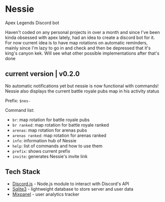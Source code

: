 # Nessie

Apex Legends Discord bot

Haven't coded on any personal projects in over a month and since I've been kinda obsessed with apex
lately, had an idea to create a discord bot for it. For now current idea is to have map rotations on
automatic reminders, mainly since I'm lazy to go in and check and then be depressed that it's king's
canyon kek. Will see what other possible implementations after that's done

## current version | v0.2.0

No automatic notifications yet but nessie is now functional with commands! Nessie also displays the
current battle royale pubs map in his activity status

Prefix: `$nes-`

Command list:

- `br`: map rotation for battle royale pubs
- `br ranked`: map rotation for battle royale ranked
- `arenas`: map rotation for arenas pubs
- `arenas ranked`: map rotation for arenas ranked
- `info`: information hub of Nessie
- `help`: list of commands and how to use them
- `prefix`: shows current prefix
- `invite`: generates Nessie's invite link

## Tech Stack

- [Discord.js](https://discord.js.org/#/) - Node.js module to interact with Discord's API
- [Sqlite3](https://www.sqlite.org/index.html) - lightweight database to store server and user data
- [Mixpanel](https://mixpanel.com/) - user analytics tracker
